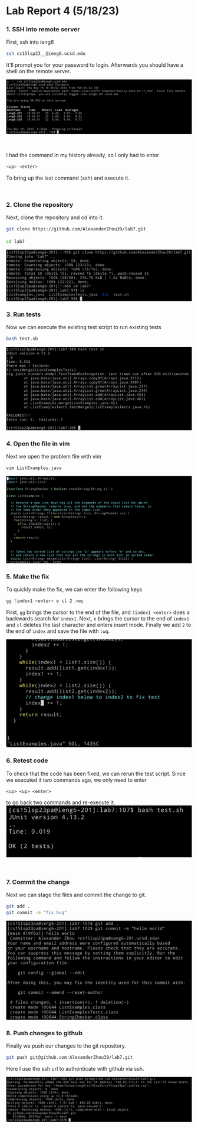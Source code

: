 # Lab Report 4 (5/18/23)

### 1. SSH into remote server

First, ssh into ieng6

```bash
ssh cs15lsp23__@ieng6.ucsd.edu
```

It'll prompt you for your password to login. Afterwards you should have a shell on the remote server.

![Image](assets/lab4/ssh.png)

<br>

I had the command in my history already, so I only had to enter

```bash
<up> <enter>
```

To bring up the last command (ssh) and execute it.

<br>

### 2. Clone the repository

Next, clone the repository and cd into it.

```bash
git clone https://github.com/AlexanderZhou39/lab7.git

cd lab7
```

![Image](assets/lab4/git.png)

### 3. Run tests

Now we can execute the existing test script to run existing tests

```bash
bash test.sh
```

![Image](assets/lab4/test1.png)

### 4. Open the file in vim

Next we open the problem file with vim

```bash
vim ListExamples.java
```

![Image](assets/lab4/vim.png)

### 5. Make the fix

To quickly make the fix, we can enter the following keys

```bash
gg ?index1 <enter> e cl 2 :wq
```

First, `gg` brings the cursor to the end of the file, and `?index1 <enter>` does a backwards search for `index1`. Next, `e` brings the cursor to the end of `index1` and `cl` deletes the last character and enters insert mode. Finally we add `2` to the end of `index` and save the file with `:wq`.

![Image](assets/lab4/vim2.png)

### 6. Retest code

To check that the code has been fixed, we can rerun the test script. Since we executed it two commands ago, we only need to enter

```
<up> <up> <enter>
```

to go back two commands and re-execute it.
![Image](assets/lab4/test2.png)

<br>

### 7. Commit the change

Next we can stage the files and commit the change to git.

```bash
git add .
git commit -m "fix bug"
```

![Image](assets/lab4/git2.png)

### 8. Push changes to github

Finally we push our changes to the git repository.

```bash
git push git@github.com:AlexanderZhou39/lab7.git
```

Here I use the ssh url to authenticate with github via ssh.

![Image](assets/lab4/git3.png)
